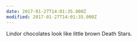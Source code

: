```yaml
---
date: 2017-01-27T14:01:35.000Z
modified: 2017-01-27T14:01:35.000Z
---
```


  Lindor chocolates look like little brown Death Stars.
